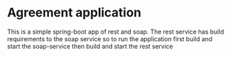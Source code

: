 # Agreement application

This is a simple spring-boot app of rest and soap.
The rest service has build requirements to the soap service
so to run the application first build and start the soap-service then 
build and start the rest service